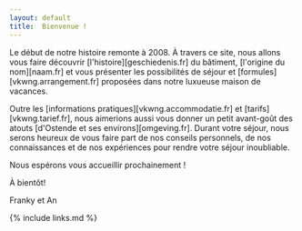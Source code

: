 ```yaml
---
layout: default
title:  Bienvenue !
---
```

Le début de notre histoire remonte à 2008. À travers ce site, nous allons vous faire découvrir [l'histoire][geschiedenis.fr] du bâtiment, [l'origine du nom][naam.fr] et vous présenter les possibilités de séjour et [formules][vkwng.arrangement.fr] proposées dans notre luxueuse maison de vacances.

Outre les [informations pratiques][vkwng.accommodatie.fr] et [tarifs][vkwng.tarief.fr], nous aimerions aussi vous donner un petit avant-goût des atouts [d'Ostende et ses environs][omgeving.fr].
Durant votre séjour, nous serons heureux de vous faire part de nos conseils personnels, de nos connaissances et de nos expériences pour rendre votre séjour inoubliable.


Nous espérons vous accueillir prochainement !

À bientôt!

Franky et An

{% include links.md %}
